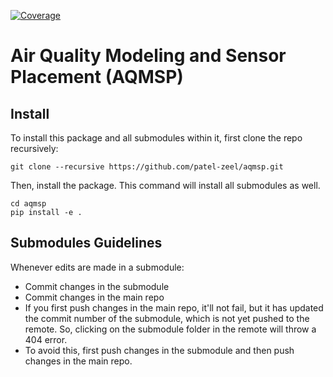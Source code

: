 [![Coverage](https://coveralls.io/repos/github/patel-zeel/aqmsp/badge.svg?branch=main)](https://coveralls.io/github/patel-zeel/aqmsp?branch=main)

# Air Quality Modeling and Sensor Placement (AQMSP)

## Install 
To install this package and all submodules within it, first clone the repo recursively:
```
git clone --recursive https://github.com/patel-zeel/aqmsp.git
```

Then, install the package. This command will install all submodules as well.
```
cd aqmsp
pip install -e .
```

## Submodules Guidelines
Whenever edits are made in a submodule:
* Commit changes in the submodule
* Commit changes in the main repo
* If you first push changes in the main repo, it'll not fail, but it has updated the commit number of the submodule, which is not yet pushed to the remote. So, clicking on the submodule folder in the remote will throw a 404 error.
* To avoid this, first push changes in the submodule and then push changes in the main repo.